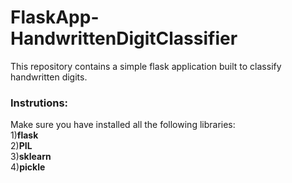 # FlaskApp-HandwrittenDigitClassifier
This repository contains a simple flask application built to classify handwritten digits.

### **Instrutions**:

Make sure you have installed all the following libraries:\
      1)**flask** \
      2)**PIL** \
      3)**sklearn** \
      4)**pickle** 
